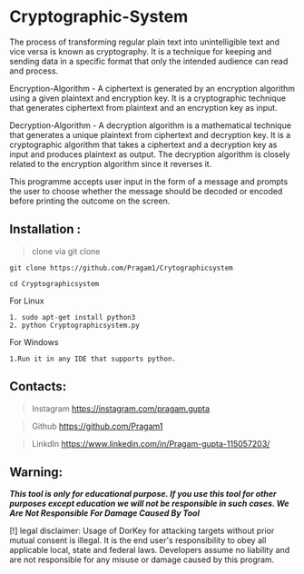 # Cryptographic-System
The process of transforming regular plain text into unintelligible text and vice versa is known as cryptography. It is a technique for keeping and sending data in a specific format that only the intended audience can read and process.

Encryption-Algorithm - A ciphertext is generated by an encryption algorithm using a given plaintext and encryption key. It is a cryptographic technique that generates ciphertext from plaintext and an encryption key as input.

Decryption-Algorithm - A decryption algorithm is a mathematical technique that generates a unique plaintext from ciphertext and decryption key. It is a cryptographic algorithm that takes a ciphertext and a decryption key as input and produces plaintext as output. The decryption algorithm is closely related to the encryption algorithm since it reverses it.

This programme accepts user input in the form of a message and prompts the user to choose whether the message should be decoded or encoded before printing the outcome on the screen.




## Installation :

>clone via git clone

```
git clone https://github.com/Pragam1/Crytographicsystem
```
```
cd Cryptographicsystem
```
For Linux
```
1. sudo apt-get install python3
2. python Cryptographicsystem.py
```
For Windows
```
1.Run it in any IDE that supports python.
```
## Contacts:

>Instagram
https://instagram.com/pragam.gupta

>Github
https://github.com/Pragam1

>LinkdIn
https://www.linkedin.com/in/Pragam-gupta-115057203/

## Warning:

***This tool is only for educational purpose. If you use this tool for other purposes except education we will not be responsible in such cases. We Are Not Responsible For Damage Caused By Tool***

[!] legal disclaimer: Usage of DorKey for attacking targets without prior mutual consent is illegal. It is the end user's responsibility to obey all applicable local, state and federal laws. Developers assume no liability and are not responsible for any misuse or damage caused by this program.

